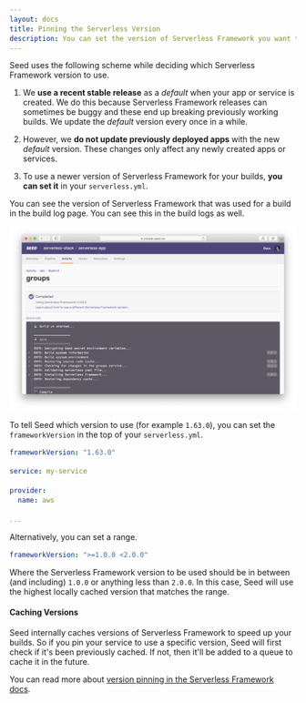 ```yaml
---
layout: docs
title: Pinning the Serverless Version
description: You can set the version of Serverless Framework you want to use for your deployments by setting it in the serverless.yml
---
```


Seed uses the following scheme while deciding which Serverless Framework version to use.

1. We **use a recent stable release** as a _default_ when your app or service is created. We do this because Serverless Framework releases can sometimes be buggy and these end up breaking previously working builds. We update the _default_ version every once in a while.

2. However, we **do not update previously deployed apps** with the new _default_ version. These changes only affect any newly created apps or services.

3. To use a newer version of Serverless Framework for your builds, **you can set it** in your `serverless.yml`.

You can see the version of Serverless Framework that was used for a build in the build log page. You can see this in the build logs as well.

![Serverless Framework version in build log](/assets/docs/pinning-the-serverless-version/serverless-framework-version-in-build-log.png)

To tell Seed which version to use (for example `1.63.0`), you can set the `frameworkVersion` in the top of your `serverless.yml`.

``` yml
frameworkVersion: "1.63.0"

service: my-service

provider:
  name: aws

...
```

Alternatively, you can set a range.

``` yml
frameworkVersion: ">=1.0.0 <2.0.0"
```

Where the Serverless Framework version to be used should be in between (and including) `1.0.0` or anything less than `2.0.0`. In this case, Seed will use the highest locally cached version that matches the range.

#### Caching Versions

Seed internally caches versions of Serverless Framework to speed up your builds. So if you pin your service to use a specific version, Seed will first check if it's been previously cached. If not, then it'll be added to a queue to cache it in the future.

You can read more about [version pinning in the Serverless Framework docs](https://serverless.com/framework/docs/providers/aws/guide/services#pinning-a-version).
